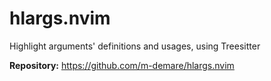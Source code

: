 # hlargs.nvim

Highlight arguments' definitions and usages, using Treesitter

**Repository:** <https://github.com/m-demare/hlargs.nvim>

<!-- vim: set ft=markdown: -->